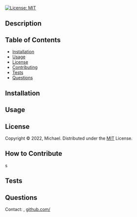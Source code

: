 # 
  
[![License: MIT](https://img.shields.io/badge/License-MIT-yellow.svg)](https://opensource.org/licenses/MIT)

## Description



## Table of Contents
- [Installation](#installation)
- [Usage](#usage)
- [License](#license)
- [Contributing](#contributing)
- [Tests](#tests)
- [Questions](#questions)

## Installation



## Usage



## License

Copyright © 2022, Michael. Distributed under the [MIT](https://opensource.org/licenses/MIT) License.

## How to Contribute

s

## Tests



## Questions

Contact: , [github.com/](https://github.com/)    
